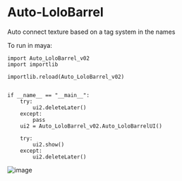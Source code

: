 # Auto-LoloBarrel
Auto connect texture based on a tag system in the names

To run in maya: 

    import Auto_LoloBarrel_v02
    import importlib

    importlib.reload(Auto_LoloBarrel_v02)


    if __name__ == "__main__":
        try:
            ui2.deleteLater()
        except:
            pass
        ui2 = Auto_LoloBarrel_v02.Auto_LoloBarrelUI()

        try:
            ui2.show()
        except:
            ui2.deleteLater()


![image](https://github.com/Krunkeat/Auto-LoloBarrel/assets/50023258/4b2d9e53-d0d7-4d6b-add3-f86a3a268f3e)
